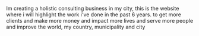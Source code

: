 Im creating a holistic consulting business in my city, this is the website where i will highlight the work i've done in the past 6 years. to get more clients and make more money
and impact more lives and serve more people and improve the world, my country, municipality and city
